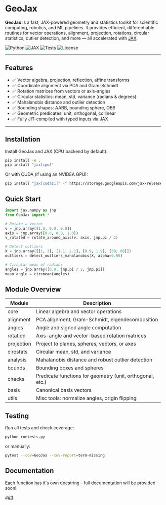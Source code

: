 # GeoJax

**GeoJax** is a fast, JAX-powered geometry and statistics toolkit for scientific computing, robotics, and ML pipelines. It provides efficient, differentiable routines for vector operations, alignment, projection, rotations, circular statistics, outlier detection, and more — all accelerated with [JAX](https://github.com/google/jax).

![Python](https://img.shields.io/badge/Python-3.10%2B-blue)
![JAX](https://img.shields.io/badge/Powered%20by-JAX-77CCFF)
![Tests](https://img.shields.io/badge/Tests-Passing-brightgreen)
![License](https://img.shields.io/badge/license-MIT-green)

---

## Features

- ✅ Vector algebra, projection, reflection, affine transforms
- ✅ Coordinate alignment via PCA and Gram-Schmidt
- ✅ Rotation matrices from vectors or axis-angles
- ✅ Circular statistics: mean, std, variance (radians & degrees)
- ✅ Mahalanobis distance and outlier detection
- ✅ Bounding shapes: AABB, bounding sphere, OBB
- ✅ Geometric predicates: unit, orthogonal, collinear
- ✅ Fully JIT-compiled with typed inputs via JAX

---

## Installation

Install GeoJax and JAX (CPU backend by default):

```bash
pip install -e .
pip install "jax[cpu]"
```

Or with CUDA (if using an NVIDEA GPU):

```bash
pip install "jax[cuda11]" -f https://storage.googleapis.com/jax-releases/jax_cuda_releases.html
```

## Quick Start

```python
import jax.numpy as jnp
from GeoJax import *

# Rotate a vector
v = jnp.array([1.0, 0.0, 0.0])
axis = jnp.array([0.0, 0.0, 1.0])
v_rotated = rotate_around_axis(v, axis, jnp.pi / 2)

# Detect outliers
X = jnp.array([[1, 2], [1.1, 2.1], [0.9, 1.9], [50, 80]])
outliers = detect_outliers_mahalanobis(X, alpha=0.99)

# Circular mean of radians
angles = jnp.array([0.0, jnp.pi / 2, jnp.pi])
mean_angle = circmean(angles)
```

## Module Overview

Module | Description
|-|-
core | Linear algebra and vector operations
alignment | PCA alignment, Gram-Schmidt, eigendecomposition
angles | Angle and signed angle computation
rotation | Axis-angle and vector-based rotation matrices
projection | Project to planes, spheres, vectors, or axes
circstats | Circular mean, std, and variance
analysis | Mahalanobis distance and robust outlier detection
bounds | Bounding boxes and spheres
checks | Predicate functions for geometry (unit, orthogonal, etc.)
basis | Canonical basis vectors
utils | Misc tools: normalize angles, origin flipping

## Testing

Run all tests and check coverage:

```bash
python runtests.py
```

or manually:

```bash
pytest --cov=GeoJax --cov-report=term-missing
```

## Documentation
 Each function has it's own docstring - full documentation will be provided soon! 

 #[#3](https://github.com/NikDrummond/GeoJax/issues/3)
